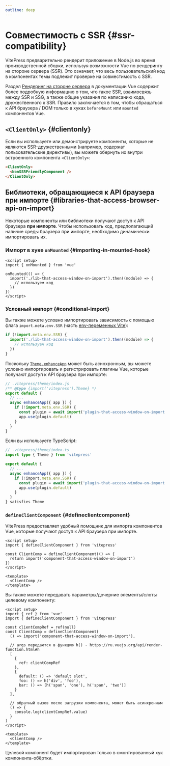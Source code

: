```yaml
---
outline: deep
---
```


# Совместимость с SSR {#ssr-compatibility}

VitePress предварительно рендерит приложение в Node.js во время производственной сборки, используя возможности Vue по рендерингу на стороне сервера (SSR). Это означает, что весь пользовательский код в компонентах темы подлежит проверке на совместимость с SSR.

Раздел [Рендеринг на стороне сервера](https://ru.vuejs.org/guide/scaling-up/ssr.html) в документации Vue содержит более подробную информацию о том, что такое SSR, взаимосвязь между SSR и SSG, а также общие указания по написанию кода, дружественного к SSR. Правило заключается в том, чтобы обращаться к API браузера / DOM только в хуках `beforeMount` или `mounted` компонентов Vue.

## `<ClientOnly>` {#clientonly}

Если вы используете или демонстрируете компоненты, которые не являются SSR-дружественными (например, содержат пользовательские директивы), вы можете обернуть их внутри встроенного компонента `<ClientOnly>`:

```md
<ClientOnly>
  <NonSSRFriendlyComponent />
</ClientOnly>
```

## Библиотеки, обращающиеся к API браузера при импорте {#libraries-that-access-browser-api-on-import}

Некоторые компоненты или библиотеки получают доступ к API браузера **при импорте**. Чтобы использовать код, предполагающий наличие среды браузера при импорте, необходимо динамически импортировать их.

### Импорт в хуке `onMounted` {#importing-in-mounted-hook}

```vue
<script setup>
import { onMounted } from 'vue'

onMounted(() => {
  import('./lib-that-access-window-on-import').then((module) => {
    // используем код
  })
})
</script>
```

### Условный импорт {#conditional-import}

Вы также можете условно импортировать зависимость с помощью флага `import.meta.env.SSR` (часть [env-переменных Vite](https://vitejs.dev/guide/env-and-mode.html#env-variables)):

```js
if (!import.meta.env.SSR) {
  import('./lib-that-access-window-on-import').then((module) => {
    // используем код
  })
}
```

Поскольку [`Theme.enhanceApp`](./custom-theme#theme-interface) может быть асинхронным, вы можете условно импортировать и регистрировать плагины Vue, которые получают доступ к API браузера при импорте:

```js
// .vitepress/theme/index.js
/** @type {import('vitepress').Theme} */
export default {
  // ...
  async enhanceApp({ app }) {
    if (!import.meta.env.SSR) {
      const plugin = await import('plugin-that-access-window-on-import')
      app.use(plugin.default)
    }
  }
}
```

Если вы используете TypeScript:

```ts
// .vitepress/theme/index.ts
import type { Theme } from 'vitepress'

export default {
  // ...
  async enhanceApp({ app }) {
    if (!import.meta.env.SSR) {
      const plugin = await import('plugin-that-access-window-on-import')
      app.use(plugin.default)
    }
  }
} satisfies Theme
```

### `defineClientComponent` {#defineclientcomponent}

VitePress предоставляет удобный помощник для импорта компонентов Vue, которые получают доступ к API браузера при импорте.

```vue
<script setup>
import { defineClientComponent } from 'vitepress'

const ClientComp = defineClientComponent(() => {
  return import('component-that-access-window-on-import')
})
</script>

<template>
  <ClientComp />
</template>
```

Вы также можете передавать параметры/дочерние элементы/слоты целевому компоненту:

```vue
<script setup>
import { ref } from 'vue'
import { defineClientComponent } from 'vitepress'

const clientCompRef = ref(null)
const ClientComp = defineClientComponent(
  () => import('component-that-access-window-on-import'),

  // args передаются в функцию h() - https://ru.vuejs.org/api/render-function.html#h
  [
    {
      ref: clientCompRef
    },
    {
      default: () => 'default slot',
      foo: () => h('div', 'foo'),
      bar: () => [h('span', 'one'), h('span', 'two')]
    }
  ],

  // обратный вызов после загрузки компонента, может быть асинхронным
  () => {
    console.log(clientCompRef.value)
  }
)
</script>

<template>
  <ClientComp />
</template>
```

Целевой компонент будет импортирован только в смонтированный хук компонента-обёртки.
